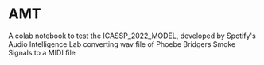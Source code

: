 # AMT

A colab notebook to test the ICASSP_2022_MODEL, developed by Spotify's Audio Intelligence Lab 
converting wav file of Phoebe Bridgers Smoke Signals to a MIDI file 
